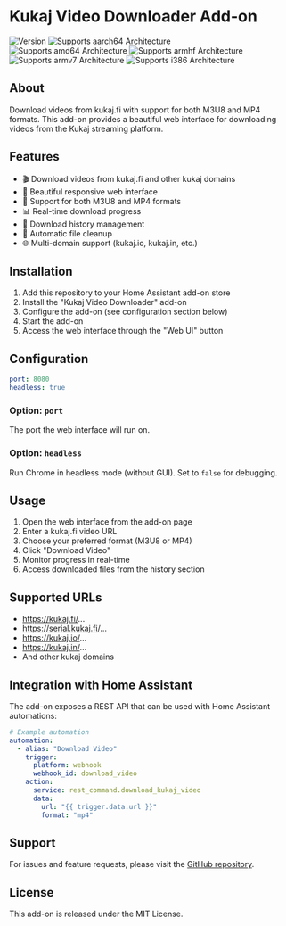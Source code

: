# Kukaj Video Downloader Add-on

![Version](https://img.shields.io/badge/version-1.0.0-blue.svg)
![Supports aarch64 Architecture](https://img.shields.io/badge/aarch64-yes-green.svg)
![Supports amd64 Architecture](https://img.shields.io/badge/amd64-yes-green.svg)
![Supports armhf Architecture](https://img.shields.io/badge/armhf-yes-green.svg)
![Supports armv7 Architecture](https://img.shields.io/badge/armv7-yes-green.svg)
![Supports i386 Architecture](https://img.shields.io/badge/i386-yes-green.svg)

## About

Download videos from kukaj.fi with support for both M3U8 and MP4 formats. This add-on provides a beautiful web interface for downloading videos from the Kukaj streaming platform.

## Features

- 🎬 Download videos from kukaj.fi and other kukaj domains
- 📱 Beautiful responsive web interface
- 🎥 Support for both M3U8 and MP4 formats
- 📊 Real-time download progress
- 📁 Download history management
- 🔄 Automatic file cleanup
- 🌐 Multi-domain support (kukaj.io, kukaj.in, etc.)

## Installation

1. Add this repository to your Home Assistant add-on store
2. Install the "Kukaj Video Downloader" add-on
3. Configure the add-on (see configuration section below)
4. Start the add-on
5. Access the web interface through the "Web UI" button

## Configuration

```yaml
port: 8080
headless: true
```

### Option: `port`

The port the web interface will run on.

### Option: `headless`

Run Chrome in headless mode (without GUI). Set to `false` for debugging.

## Usage

1. Open the web interface from the add-on page
2. Enter a kukaj.fi video URL
3. Choose your preferred format (M3U8 or MP4)
4. Click "Download Video"
5. Monitor progress in real-time
6. Access downloaded files from the history section

## Supported URLs

- https://kukaj.fi/...
- https://serial.kukaj.fi/...
- https://kukaj.io/...
- https://kukaj.in/...
- And other kukaj domains

## Integration with Home Assistant

The add-on exposes a REST API that can be used with Home Assistant automations:

```yaml
# Example automation
automation:
  - alias: "Download Video"
    trigger:
      platform: webhook
      webhook_id: download_video
    action:
      service: rest_command.download_kukaj_video
      data:
        url: "{{ trigger.data.url }}"
        format: "mp4"
```

## Support

For issues and feature requests, please visit the [GitHub repository](https://github.com/yourusername/kukaj-downloader).

## License

This add-on is released under the MIT License. 